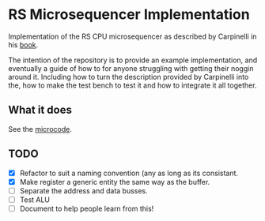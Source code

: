 # RS Microsequencer Implementation
Implementation of the RS CPU microsequencer as described by Carpinelli in his [book](https://www.amazon.co.uk/Computer-Systems-Organization-Architecture-United/dp/0201612534/ref=sr_1_1?s=books&ie=UTF8&qid=1525965130&sr=1-1&refinements=p_27%3AJohn+Carpinelli). 

The intention of the repository is to provide an example implementation, and eventually a guide of how to for anyone struggling with getting their noggin around it. Including how to turn the description provided by Carpinelli into the, how to make the test bench to test it and how to integrate it all together. 

## What it does
See the [microcode](CU_REG/control_unit/microcode.vhd).

## TODO
- [X] Refactor to suit a naming convention (any as long as its consistant.
- [X] Make register a generic entity the same way as the buffer.
- [ ] Separate the address and data busses.
- [ ] Test ALU
- [ ] Document to help people learn from this!